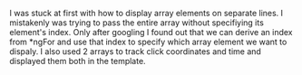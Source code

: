 I was stuck at first with how to display array elements on separate lines. I mistakenly was trying to pass the entire array without specifiying its element's index. Only after googling I found out that we can derive an index from *ngFor and use that index to specify which array element we want to dispaly. I also used 2 arrays to track click coordinates and time and displayed them both in the template.

